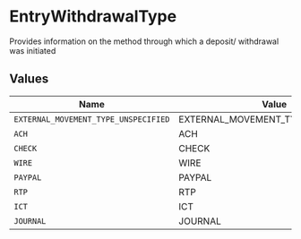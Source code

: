 # EntryWithdrawalType

Provides information on the method through which a deposit/ withdrawal was initiated


## Values

| Name                                 | Value                                |
| ------------------------------------ | ------------------------------------ |
| `EXTERNAL_MOVEMENT_TYPE_UNSPECIFIED` | EXTERNAL_MOVEMENT_TYPE_UNSPECIFIED   |
| `ACH`                                | ACH                                  |
| `CHECK`                              | CHECK                                |
| `WIRE`                               | WIRE                                 |
| `PAYPAL`                             | PAYPAL                               |
| `RTP`                                | RTP                                  |
| `ICT`                                | ICT                                  |
| `JOURNAL`                            | JOURNAL                              |